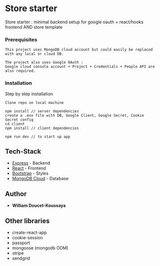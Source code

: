 # Store starter

Store starter : minimal backend setup for google oauth + react/hooks frontend
AND store template

### Prerequisites

```
This project uses MongoDB cloud account but could easily be replaced
with any local or cloud DB.

The project also uses Google OAuth : 
Google cloud console account + Project + Credentials + People API are also required.
```

### Installation

Step by step installation


```
Clone repo on local machine
```

```
npm install // server dependencies
create a .env file with DB, Google Client, Google Secret, Cookie Secret config
cd client
npm install // client dependencies
```

```
npm run dev // to start up app
```

## Tech-Stack

* [Express](http://expressjs.com/) - Backend
* [React](https://reactjs.org/) - Frontend
* [Bootstrap](https://getbootstrap.com/) - Styles
* [MongoDB Cloud](https://cloud.mongodb.com/) - Database

## Author

* **William Doucet-Koussaya**

## Other libraries

* create-react-app
* cookie-session
* passport
* mongoose (mongodb ODM)
* stripe
* sendgrid
